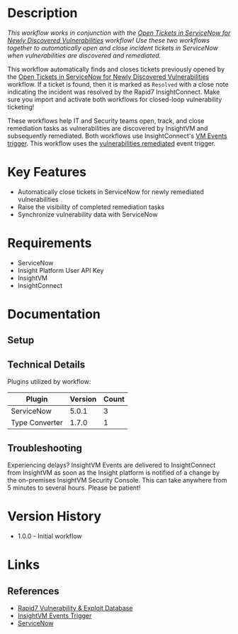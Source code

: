 # Description

*This workflow works in conjunction with the [Open Tickets in ServiceNow for Newly Discovered Vulnerabilities](https://extensions.rapid7.com/extension/Open_Tickets_in_ServiceNow_for_Newly_Discovered_Vulns) workflow! Use these two workflows together to automatically open and close incident tickets in ServiceNow when vulnerabilities are discovered and remediated.*

This workflow automatically finds and closes tickets previously opened by the [Open Tickets in ServiceNow for Newly Discovered Vulnerabilities](https://extensions.rapid7.com/extension/Open_Tickets_in_ServiceNow_for_Newly_Discovered_Vulns) workflow. If a ticket is found, then it is marked as `Resolved` with a close note indicating the incident was resolved by the Rapid7 InsightConnect. Make sure you import and activate both workflows for closed-loop vulnerability ticketing!

These workflows help IT and Security teams open, track, and close remediation tasks as vulnerabilities are discovered by InsightVM and subsequently remediated. Both workflows use InsightConnect's [VM Events trigger](https://docs.rapid7.com/insightconnect/set-up-an-insightvm-events-trigger). This workflow uses the [vulnerabilities remediated](https://docs.rapid7.com/insightconnect/set-up-an-insightvm-events-trigger#vulnerabilities-remediated) event trigger.



# Key Features

* Automatically close tickets in ServiceNow for newly remediated vulnerabilities
* Raise the visibility of completed remediation tasks
* Synchronize vulnerability data with ServiceNow

# Requirements

* ServiceNow
* Insight Platform User API Key
* InsightVM
* InsightConnect

# Documentation

## Setup


 
## Technical Details

Plugins utilized by workflow:

|Plugin|Version|Count|
|----|----|--------|
|ServiceNow|5.0.1|3|
|Type Converter|1.7.0|1|


## Troubleshooting

Experiencing delays? InsightVM Events are delivered to InsightConnect from InsightVM as soon as the Insight platform is notified of a change by the on-premises InsightVM Security Console. This can take anywhere from 5 minutes to several hours. Please be patient!

# Version History

* 1.0.0 - Initial workflow

# Links

## References

* [Rapid7 Vulnerability & Exploit Database](https://rapid7.com/db)
* [InsightVM Events Trigger](https://docs.rapid7.com/insightconnect/set-up-an-insightvm-events-trigger)
* [ServiceNow](https://www.servicenow.com/)
